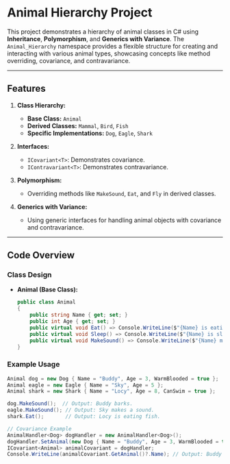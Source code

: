 # Animal Hierarchy Project

This project demonstrates a hierarchy of animal classes in C# using **Inheritance**, **Polymorphism**, and **Generics with Variance**. The `Animal_Hierarchy` namespace provides a flexible structure for creating and interacting with various animal types, showcasing concepts like method overriding, covariance, and contravariance.

---

## Features

1. **Class Hierarchy:**
   - **Base Class:** `Animal`  
   - **Derived Classes:** `Mammal`, `Bird`, `Fish`
   - **Specific Implementations:** `Dog`, `Eagle`, `Shark`

2. **Interfaces:**
   - `ICovariant<T>`: Demonstrates covariance.
   - `IContravariant<T>`: Demonstrates contravariance.

3. **Polymorphism:**
   - Overriding methods like `MakeSound`, `Eat`, and `Fly` in derived classes.

4. **Generics with Variance:**
   - Using generic interfaces for handling animal objects with covariance and contravariance.

---

## Code Overview

### Class Design

- **Animal (Base Class):**
  ```csharp
  public class Animal
  {
      public string Name { get; set; }
      public int Age { get; set; }
      public virtual void Eat() => Console.WriteLine($"{Name} is eating.");
      public virtual void Sleep() => Console.WriteLine($"{Name} is sleeping.");
      public virtual void MakeSound() => Console.WriteLine($"{Name} makes a sound.");
  }

### Example Usage
 ```csharp
Animal dog = new Dog { Name = "Buddy", Age = 3, WarmBlooded = true };
Animal eagle = new Eagle { Name = "Sky", Age = 5 };
Animal shark = new Shark { Name = "Locy", Age = 8, CanSwim = true };

dog.MakeSound();  // Output: Buddy barks.
eagle.MakeSound(); // Output: Sky makes a sound.
shark.Eat();       // Output: Locy is eating fish.

// Covariance Example
AnimalHandler<Dog> dogHandler = new AnimalHandler<Dog>();
dogHandler.SetAnimal(new Dog { Name = "Buddy", Age = 3, WarmBlooded = true });
ICovariant<Animal> animalCovariant = dogHandler;
Console.WriteLine(animalCovariant.GetAnimal()?.Name); // Output: Buddy
